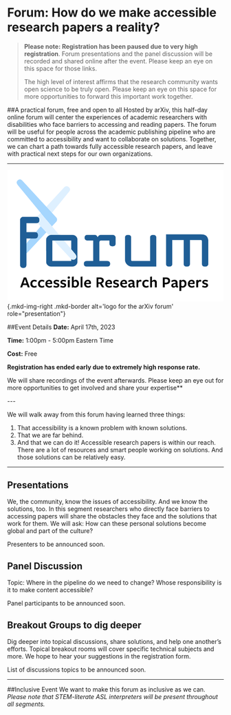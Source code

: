 # Forum: How do we make accessible research papers a reality?

> **Please note: Registration has been paused due to very high registration**. Forum presentations and the panel discussion will be recorded and shared online after the event. Please keep an eye on this space for those links.
>
> The high level of interest affirms that the research community wants open science to be truly open. Please keep an eye on this space for more opportunities to forward this important work together.

##A practical forum, free and open to all
Hosted by arXiv, this half-day online forum will center the experiences of academic researchers with disabilities who face barriers to accessing and reading papers. The forum will be useful for people across the academic publishing pipeline who are committed to accessibility and want to collaborate on solutions. Together, we can chart a path towards fully accessible research papers, and leave with practical next steps for our own organizations.

---
![Logo for the arXiv forum](../assets/arxiv-lockup-forum.png){.mkd-img-right .mkd-border alt='logo for the arXiv forum' role="presentation"}

##Event Details
**Date:** April 17th, 2023

**Time:** 1:00pm - 5:00pm Eastern Time

**Cost:** Free

**Registration has ended early due to extremely high response rate.**

We will share recordings of the event afterwards. Please keep an eye out for more opportunities to get involved and share your expertise**
<div style="clear:both;"></div>
---

We will walk away from this forum having learned three things:

1. That accessibility is a known problem with known solutions.
1. That we are far behind.
1. And that we can do it! Accessible research papers is within our reach. There are a lot of resources and smart people working on solutions. And those solutions can be relatively easy.

---
## Presentations
We, the community, know the issues of accessibility. And we know the solutions, too. In this segment researchers who directly face barriers to accessing papers will share the obstacles they face and the solutions that work for them. We will ask: How can these personal solutions become global and part of the culture?

Presenters to be announced soon.

## Panel Discussion
Topic: Where in the pipeline do we need to change? Whose responsibility is it to make content accessible?

Panel participants to be announced soon.

## Breakout Groups to dig deeper
Dig deeper into topical discussions, share solutions, and help one another’s efforts. Topical breakout rooms will cover specific technical subjects and more. We hope to hear your suggestions in the registration form.

List of discussions topics to be announced soon.

---
##Inclusive Event
We want to make this forum as inclusive as we can. *Please note that STEM-literate ASL interpreters will be present throughout all segments.*
